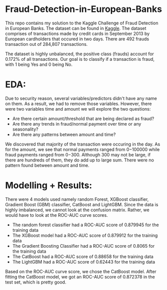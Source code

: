# Fraud-Detection-in-European-Banks
This repo contains my solution to the Kaggle Challenge of Fraud Detection in European Banks. The dataset can be found in [Kaggle](https://www.kaggle.com/mlg-ulb/creditcardfraud?select=creditcard.csv#). The dataset comprises of transactions made by credit cards in September 2013 by European cardholders that occured in two days. There are 492 frauds transaction out of 284,807 transactions. 

The dataset is highly unbalanced, the positive class (frauds) account for 0.172% of all transactions. Our goal is to classify if a transaction is fraud, with 1 being Yes and 0 being No.

# EDA:
Due to security reason, several variables/predictors didn't have any name on them. As a result, we had to remove those variables. However, there were two variables time and amount we will explore the two questions:
*   Are there certain amount/threshold that are being declared as fraud?
*   Are there any trends in fraud/normal payment over time or any seasonality?
*   Are there any patterns between amount and time?

We discovered that majority of the transaction were occuring in the day. As for the amount, we see that normal payments ranged from $0-$100000 while fraud payments ranged from $0-$300. Although 300 may not be large, if there are hundreds of them, they do add up to large sum. There were no pattern found between amount and time.

# Modelling + Results:
There were 4 models used namely random Forest, XGBoost classifier, Gradient Boost (GBM) classifier, CatBoost and LightGBM. Since the data is highly imbalanced, we cannot look at the confusion matrix. Rather, we would have to look at the ROC-AUC curve scores. 
- The random forest classifier had a ROC-AUC score of 0.879945 for the training data
- The XGBoost model had a ROC-AUC score of 0.879912 for the training data
- The Gradient Boosting Classifier had a ROC-AUC score of 0.8065 for the training data
- The CatBoost had a ROC-AUC score of 0.88658 for the training data
- The LightGBM had a ROC-AUC score of 0.62443 for the training data

Based on the ROC-AUC curve score, we chose the CatBoost model. After fitting the CatBoost model, we got an ROC-AUC score of 0.872378 in the test set, which is pretty good.
